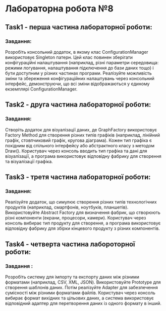 # Лабораторна робота №8
## Task1 - перша частина лабораторної роботи:
### Завдання:

Розробіть консольний додаток, в якому клас ConfigurationManager використовує Singleton патерн. Цей клас повинен зберігати конфігураційні налаштування (наприклад, різні параметри середовища: режими логування, налаштування підключення до бази даних тощо) і бути доступним у різних частинах програми. Реалізуйте можливість зміни та збереження конфігураційних налаштувань через консольний інтерфейс, демонструючи, що всі зміни відображаються у єдиному екземплярі ConfigurationManager.

## Task2 - друга частина лабораторної роботи:
### Завдання:

Створіть додаток для візуалізації даних, де GraphFactory використовує Factory Method для створення різних типів графіків (наприклад, лінійний графік, стовпчиковий графік, кругова діаграма). Кожен тип графіка є похідним від спільного інтерфейсу або абстрактного класу з методом Draw(). Користувач через консоль вводить тип графіка та дані для візуалізації, а програма використовує відповідну фабрику для створення та візуалізації графіка.

## Task3 - третя частина лабораторної роботи:
### Завдання:

Реалізуйте додаток, що симулює створення різних типів технологічних продуктів (наприклад, смартфонів, ноутбуків, планшетів). Використовуйте Abstract Factory для визначення фабрик, що створюють різні компоненти (екрани, процесори, камери). Користувач через консоль вибирає тип продукту для створення, а програма використовує відповідну фабрику для збірки кінцевого продукту з різних компонентів.

## Task4 - четверта частина лабороторної роботи:
### Завдання :

Розробіть систему для імпорту та експорту даних між різними форматами (наприклад, CSV, XML, JSON). Використовуйте Prototype для створення шаблонів даних. Потім реалізуйте Adapter для забезпечення сумісності між різними форматами файлів. Користувач через консоль вибирає формат вихідних та цільових даних, а система використовує відповідний адаптер для перетворення даних із одного формату в інший.